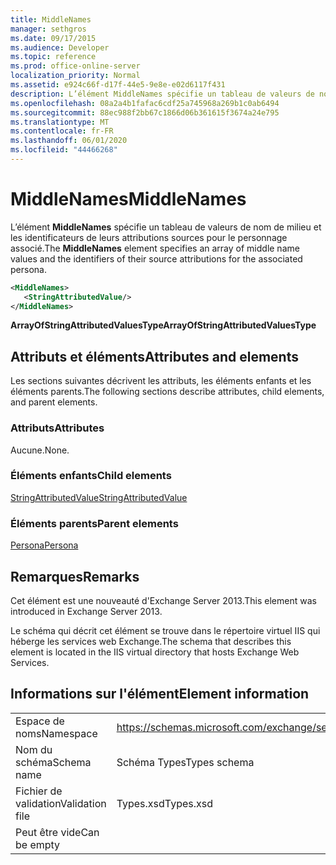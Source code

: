 ```yaml
---
title: MiddleNames
manager: sethgros
ms.date: 09/17/2015
ms.audience: Developer
ms.topic: reference
ms.prod: office-online-server
localization_priority: Normal
ms.assetid: e924c66f-d17f-44e5-9e8e-e02d6117f431
description: L’élément MiddleNames spécifie un tableau de valeurs de nom de milieu et les identificateurs de leurs attributions sources pour le personnage associé.
ms.openlocfilehash: 08a2a4b1fafac6cdf25a745968a269b1c0ab6494
ms.sourcegitcommit: 88ec988f2bb67c1866d06b361615f3674a24e795
ms.translationtype: MT
ms.contentlocale: fr-FR
ms.lasthandoff: 06/01/2020
ms.locfileid: "44466268"
---
```

# <a name="middlenames"></a><span data-ttu-id="38b37-103">MiddleNames</span><span class="sxs-lookup"><span data-stu-id="38b37-103">MiddleNames</span></span>

<span data-ttu-id="38b37-104">L’élément **MiddleNames** spécifie un tableau de valeurs de nom de milieu et les identificateurs de leurs attributions sources pour le personnage associé.</span><span class="sxs-lookup"><span data-stu-id="38b37-104">The **MiddleNames** element specifies an array of middle name values and the identifiers of their source attributions for the associated persona.</span></span> 
  
```XML
<MiddleNames>
   <StringAttributedValue/>
</MiddleNames>
```

 <span data-ttu-id="38b37-105">**ArrayOfStringAttributedValuesType**</span><span class="sxs-lookup"><span data-stu-id="38b37-105">**ArrayOfStringAttributedValuesType**</span></span>
## <a name="attributes-and-elements"></a><span data-ttu-id="38b37-106">Attributs et éléments</span><span class="sxs-lookup"><span data-stu-id="38b37-106">Attributes and elements</span></span>

<span data-ttu-id="38b37-107">Les sections suivantes décrivent les attributs, les éléments enfants et les éléments parents.</span><span class="sxs-lookup"><span data-stu-id="38b37-107">The following sections describe attributes, child elements, and parent elements.</span></span>
  
### <a name="attributes"></a><span data-ttu-id="38b37-108">Attributs</span><span class="sxs-lookup"><span data-stu-id="38b37-108">Attributes</span></span>

<span data-ttu-id="38b37-109">Aucune.</span><span class="sxs-lookup"><span data-stu-id="38b37-109">None.</span></span>
  
### <a name="child-elements"></a><span data-ttu-id="38b37-110">Éléments enfants</span><span class="sxs-lookup"><span data-stu-id="38b37-110">Child elements</span></span>

[<span data-ttu-id="38b37-111">StringAttributedValue</span><span class="sxs-lookup"><span data-stu-id="38b37-111">StringAttributedValue</span></span>](stringattributedvalue.md)
  
### <a name="parent-elements"></a><span data-ttu-id="38b37-112">Éléments parents</span><span class="sxs-lookup"><span data-stu-id="38b37-112">Parent elements</span></span>

[<span data-ttu-id="38b37-113">Persona</span><span class="sxs-lookup"><span data-stu-id="38b37-113">Persona</span></span>](persona.md)
  
## <a name="remarks"></a><span data-ttu-id="38b37-114">Remarques</span><span class="sxs-lookup"><span data-stu-id="38b37-114">Remarks</span></span>

<span data-ttu-id="38b37-115">Cet élément est une nouveauté d'Exchange Server 2013.</span><span class="sxs-lookup"><span data-stu-id="38b37-115">This element was introduced in Exchange Server 2013.</span></span>
  
<span data-ttu-id="38b37-116">Le schéma qui décrit cet élément se trouve dans le répertoire virtuel IIS qui héberge les services web Exchange.</span><span class="sxs-lookup"><span data-stu-id="38b37-116">The schema that describes this element is located in the IIS virtual directory that hosts Exchange Web Services.</span></span>
  
## <a name="element-information"></a><span data-ttu-id="38b37-117">Informations sur l'élément</span><span class="sxs-lookup"><span data-stu-id="38b37-117">Element information</span></span>

|||
|:-----|:-----|
|<span data-ttu-id="38b37-118">Espace de noms</span><span class="sxs-lookup"><span data-stu-id="38b37-118">Namespace</span></span>  <br/> |https://schemas.microsoft.com/exchange/services/2006/types  <br/> |
|<span data-ttu-id="38b37-119">Nom du schéma</span><span class="sxs-lookup"><span data-stu-id="38b37-119">Schema name</span></span>  <br/> |<span data-ttu-id="38b37-120">Schéma Types</span><span class="sxs-lookup"><span data-stu-id="38b37-120">Types schema</span></span>  <br/> |
|<span data-ttu-id="38b37-121">Fichier de validation</span><span class="sxs-lookup"><span data-stu-id="38b37-121">Validation file</span></span>  <br/> |<span data-ttu-id="38b37-122">Types.xsd</span><span class="sxs-lookup"><span data-stu-id="38b37-122">Types.xsd</span></span>  <br/> |
|<span data-ttu-id="38b37-123">Peut être vide</span><span class="sxs-lookup"><span data-stu-id="38b37-123">Can be empty</span></span>  <br/> ||
   

